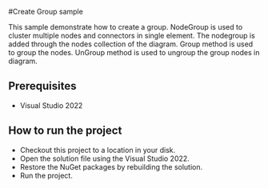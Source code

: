 #Create Group sample

This sample demonstrate how to create a group. NodeGroup is used to cluster multiple nodes and connectors in single element. The nodegroup is added through the nodes collection of the diagram. Group method is used to group the nodes. UnGroup method is used to ungroup the group nodes in diagram. 

## Prerequisites

* Visual Studio 2022

## How to run the project

* Checkout this project to a location in your disk.
* Open the solution file using the Visual Studio 2022.
* Restore the NuGet packages by rebuilding the solution.
* Run the project.

